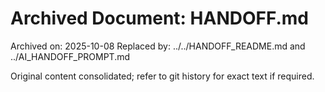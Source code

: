 # Archived Document: HANDOFF.md

Archived on: 2025-10-08
Replaced by: ../../HANDOFF_README.md and ../AI_HANDOFF_PROMPT.md

Original content consolidated; refer to git history for exact text if required.

